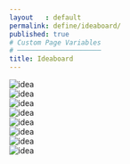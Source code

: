 ```yaml
---
layout   : default
permalink: define/ideaboard/
published: true
# Custom Page Variables
# ─────────────────────
title: Ideaboard
---
```

<div class="row">
    <div class="col-12 col-md-6 col-lg-4 align-items-center">
        <img src="../../afbeeldingen/idea1.jpg" class="img-fluid" alt="idea">
    </div>
    <div class="col-12 col-md-6 col-lg-4 align-items-center">
        <img src="../../afbeeldingen/idea2.jpg" class="img-fluid" alt="idea">
    </div>
    <div class="col-12 col-md-6 col-lg-4 align-items-center">
        <img src="../../afbeeldingen/idea3.jpg" class="img-fluid" alt="idea">
    </div>
    <div class="col-12 col-md-6 col-lg-4 align-items-center">
        <img src="../../afbeeldingen/idea4.jpg" class="img-fluid" alt="idea">
    </div>
    <div class="col-12 col-md-6 col-lg-4 align-items-center">
        <img src="../../afbeeldingen/idea5.jpg" class="img-fluid" alt="idea">
    </div>
    <div class="col-12 col-md-6 col-lg-4 align-items-center">
        <img src="../../afbeeldingen/idea6.jpg" class="img-fluid" alt="idea">
    </div>
    <div class="col-12 col-md-6 col-lg-4 align-items-center">
        <img src="../../afbeeldingen/idea7.jpg" class="img-fluid" alt="idea">
    </div>
    <div class="col-12 col-md-6 col-lg-4 align-items-center">
        <img src="../../afbeeldingen/idea8.jpg" class="img-fluid" alt="idea">
    </div>
</div>
